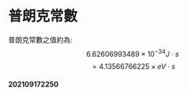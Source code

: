 # 普朗克常數

普朗克常數之值約為: 
$$6.62606993489 \times 10^{-34}J\cdot s$$
$$=4.13566766225 \times eV\cdot s$$

#### 202109172250